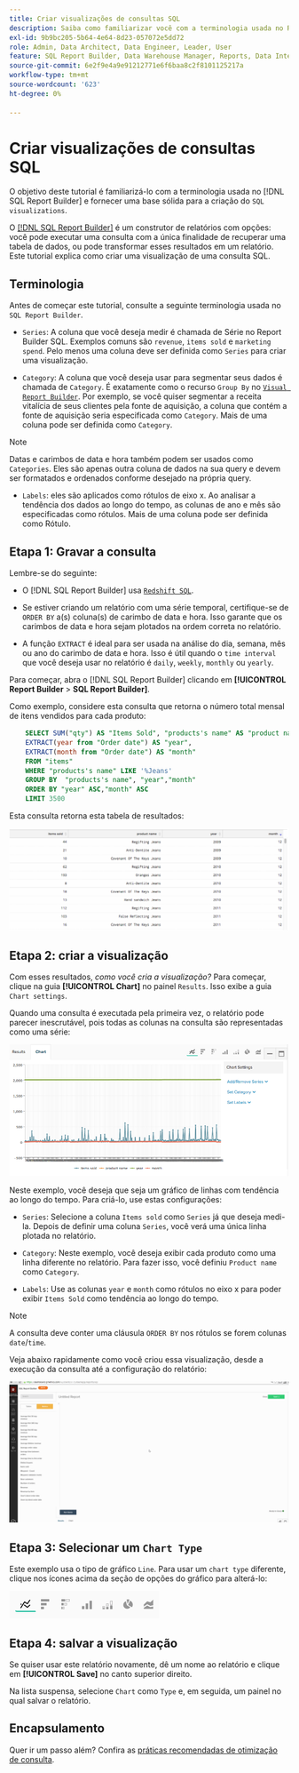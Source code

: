 ```yaml
---
title: Criar visualizações de consultas SQL
description: Saiba como familiarizar você com a terminologia usada no Report Builder SQL e fornecer uma base sólida para criar visualizações SQL.
exl-id: 9b9bc205-5b64-4e64-8d23-057072e5dd72
role: Admin, Data Architect, Data Engineer, Leader, User
feature: SQL Report Builder, Data Warehouse Manager, Reports, Data Integration
source-git-commit: 6e2f9e4a9e91212771e6f6baa8c2f8101125217a
workflow-type: tm+mt
source-wordcount: '623'
ht-degree: 0%

---
```


# Criar visualizações de consultas SQL

O objetivo deste tutorial é familiarizá-lo com a terminologia usada no [!DNL SQL Report Builder] e fornecer uma base sólida para a criação do `SQL visualizations`.

O [[!DNL SQL Report Builder]](../data-analyst/dev-reports/sql-rpt-bldr.md) é um construtor de relatórios com opções: você pode executar uma consulta com a única finalidade de recuperar uma tabela de dados, ou pode transformar esses resultados em um relatório. Este tutorial explica como criar uma visualização de uma consulta SQL.

## Terminologia

Antes de começar este tutorial, consulte a seguinte terminologia usada no `SQL Report Builder`.

- `Series`: A coluna que você deseja medir é chamada de Série no Report Builder SQL. Exemplos comuns são `revenue`, `items sold` e `marketing spend`. Pelo menos uma coluna deve ser definida como `Series` para criar uma visualização.

- `Category`: A coluna que você deseja usar para segmentar seus dados é chamada de `Category`. É exatamente como o recurso `Group By` no [`Visual Report Builder`](../data-user/reports/ess-rpt-build-visual.md). Por exemplo, se você quiser segmentar a receita vitalícia de seus clientes pela fonte de aquisição, a coluna que contém a fonte de aquisição seria especificada como `Category`. Mais de uma coluna pode ser definida como `Category`.

>[!NOTE]
>
>Datas e carimbos de data e hora também podem ser usados como `Categories`. Eles são apenas outra coluna de dados na sua query e devem ser formatados e ordenados conforme desejado na própria query.

- `Labels`: eles são aplicados como rótulos de eixo x. Ao analisar a tendência dos dados ao longo do tempo, as colunas de ano e mês são especificadas como rótulos. Mais de uma coluna pode ser definida como Rótulo.

## Etapa 1: Gravar a consulta

Lembre-se do seguinte:

- O [!DNL SQL Report Builder] usa [`Redshift SQL`](https://docs.aws.amazon.com/redshift/latest/dg/c_redshift-and-postgres-sql.html).

- Se estiver criando um relatório com uma série temporal, certifique-se de `ORDER BY` a(s) coluna(s) de carimbo de data e hora. Isso garante que os carimbos de data e hora sejam plotados na ordem correta no relatório.

- A função `EXTRACT` é ideal para ser usada na análise do dia, semana, mês ou ano do carimbo de data e hora. Isso é útil quando o `time interval` que você deseja usar no relatório é `daily`, `weekly`, `monthly` ou `yearly`.

Para começar, abra o [!DNL SQL Report Builder] clicando em **[!UICONTROL Report Builder** > **SQL Report Builder]**.

Como exemplo, considere esta consulta que retorna o número total mensal de itens vendidos para cada produto:

```sql
    SELECT SUM("qty") AS "Items Sold", "products's name" AS "product name",
    EXTRACT(year from "Order date") AS "year",
    EXTRACT(month from "Order date") AS "month"
    FROM "items"
    WHERE "products's name" LIKE '%Jeans'
    GROUP BY  "products's name", "year","month"
    ORDER BY "year" ASC,"month" ASC
    LIMIT 3500
```

Esta consulta retorna esta tabela de resultados:

![](../assets/SQL_results_table.png)

## Etapa 2: criar a visualização

Com esses resultados, *como você cria a visualização?* Para começar, clique na guia **[!UICONTROL Chart]** no painel `Results`. Isso exibe a guia `Chart settings`.

Quando uma consulta é executada pela primeira vez, o relatório pode parecer inescrutável, pois todas as colunas na consulta são representadas como uma série:

![](../assets/SQL_initial_report_results.png)

Neste exemplo, você deseja que seja um gráfico de linhas com tendência ao longo do tempo. Para criá-lo, use estas configurações:

- `Series`: Selecione a coluna `Items sold` como `Series` já que deseja medi-la. Depois de definir uma coluna `Series`, você verá uma única linha plotada no relatório.

- `Category`: Neste exemplo, você deseja exibir cada produto como uma linha diferente no relatório. Para fazer isso, você definiu `Product name` como `Category`.

- `Labels`: Use as colunas `year` e `month` como rótulos no eixo x para poder exibir `Items Sold` como tendência ao longo do tempo.

>[!NOTE]
>
>A consulta deve conter uma cláusula `ORDER BY` nos rótulos se forem colunas `date`/`time`.

Veja abaixo rapidamente como você criou essa visualização, desde a execução da consulta até a configuração do relatório:

![](../assets/SQL_report_settings.gif)

## Etapa 3: Selecionar um `Chart Type`

Este exemplo usa o tipo de gráfico `Line`. Para usar um `chart type` diferente, clique nos ícones acima da seção de opções do gráfico para alterá-lo:

![](../assets/Chart_types.png)

## Etapa 4: salvar a visualização

Se quiser usar este relatório novamente, dê um nome ao relatório e clique em **[!UICONTROL Save]** no canto superior direito.

Na lista suspensa, selecione `Chart` como `Type` e, em seguida, um painel no qual salvar o relatório.

## Encapsulamento

Quer ir um passo além? Confira as [práticas recomendadas de otimização de consulta](../best-practices/optimizing-your-sql-queries.md).
